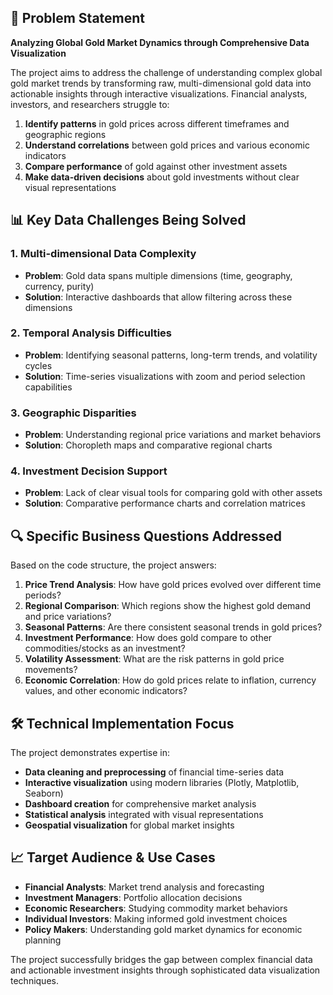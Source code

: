 ## 🎯 **Problem Statement**

**Analyzing Global Gold Market Dynamics through Comprehensive Data Visualization**

The project aims to address the challenge of understanding complex global gold market trends by transforming raw, multi-dimensional gold data into actionable insights through interactive visualizations. Financial analysts, investors, and researchers struggle to:

1. **Identify patterns** in gold prices across different timeframes and geographic regions
2. **Understand correlations** between gold prices and various economic indicators
3. **Compare performance** of gold against other investment assets
4. **Make data-driven decisions** about gold investments without clear visual representations

## 📊 **Key Data Challenges Being Solved**

### **1. Multi-dimensional Data Complexity**
- **Problem**: Gold data spans multiple dimensions (time, geography, currency, purity)
- **Solution**: Interactive dashboards that allow filtering across these dimensions

### **2. Temporal Analysis Difficulties**
- **Problem**: Identifying seasonal patterns, long-term trends, and volatility cycles
- **Solution**: Time-series visualizations with zoom and period selection capabilities

### **3. Geographic Disparities**
- **Problem**: Understanding regional price variations and market behaviors
- **Solution**: Choropleth maps and comparative regional charts

### **4. Investment Decision Support**
- **Problem**: Lack of clear visual tools for comparing gold with other assets
- **Solution**: Comparative performance charts and correlation matrices

## 🔍 **Specific Business Questions Addressed**

Based on the code structure, the project answers:

1. **Price Trend Analysis**: How have gold prices evolved over different time periods?
2. **Regional Comparison**: Which regions show the highest gold demand and price variations?
3. **Seasonal Patterns**: Are there consistent seasonal trends in gold prices?
4. **Investment Performance**: How does gold compare to other commodities/stocks as an investment?
5. **Volatility Assessment**: What are the risk patterns in gold price movements?
6. **Economic Correlation**: How do gold prices relate to inflation, currency values, and other economic indicators?

## 🛠 **Technical Implementation Focus**

The project demonstrates expertise in:
- **Data cleaning and preprocessing** of financial time-series data
- **Interactive visualization** using modern libraries (Plotly, Matplotlib, Seaborn)
- **Dashboard creation** for comprehensive market analysis
- **Statistical analysis** integrated with visual representations
- **Geospatial visualization** for global market insights

## 📈 **Target Audience & Use Cases**

- **Financial Analysts**: Market trend analysis and forecasting
- **Investment Managers**: Portfolio allocation decisions
- **Economic Researchers**: Studying commodity market behaviors
- **Individual Investors**: Making informed gold investment choices
- **Policy Makers**: Understanding gold market dynamics for economic planning

The project successfully bridges the gap between complex financial data and actionable investment insights through sophisticated data visualization techniques.
